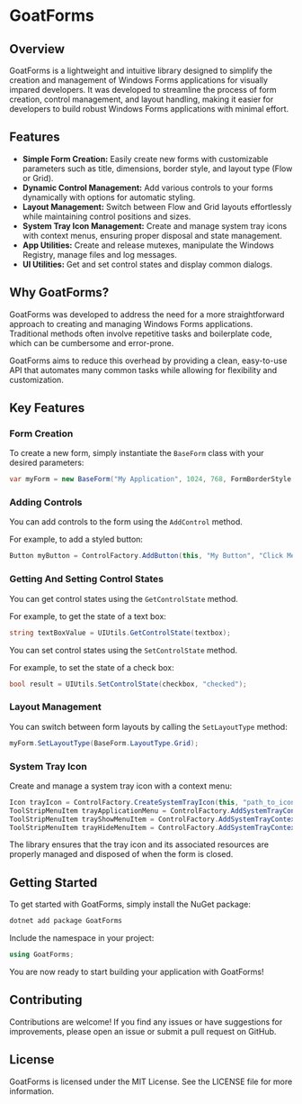 # GoatForms

## Overview

GoatForms is a lightweight and intuitive library designed to simplify the creation and management of Windows Forms applications for visually impared developers. It was developed to streamline the process of form creation, control management, and layout handling, making it easier for developers to build robust Windows Forms applications with minimal effort.

## Features

- **Simple Form Creation:** Easily create new forms with customizable parameters such as title, dimensions, border style, and layout type (Flow or Grid).
- **Dynamic Control Management:** Add various controls to your forms dynamically with options for automatic styling.
- **Layout Management:** Switch between Flow and Grid layouts effortlessly while maintaining control positions and sizes.
- **System Tray Icon Management:** Create and manage system tray icons with context menus, ensuring proper disposal and state management.
- **App Utilities:** Create and release mutexes, manipulate the Windows Registry, manage files and log messages.
- **UI Utilities:** Get and set control states and display common dialogs.

## Why GoatForms?

GoatForms was developed to address the need for a more straightforward approach to creating and managing Windows Forms applications. Traditional methods often involve repetitive tasks and boilerplate code, which can be cumbersome and error-prone.

GoatForms aims to reduce this overhead by providing a clean, easy-to-use API that automates many common tasks while allowing for flexibility and customization.

## Key Features

### Form Creation

To create a new form, simply instantiate the `BaseForm` class with your desired parameters:

```csharp
var myForm = new BaseForm("My Application", 1024, 768, FormBorderStyle.FixedSingle, true, true, BaseForm.LayoutType.Flow);
```

### Adding Controls

You can add controls to the form using the `AddControl` method.

For example, to add a styled button:

```csharp
Button myButton = ControlFactory.AddButton(this, "My Button", "Click Me", (s, e) => clickHandler());
```

### Getting And Setting Control States

You can get control states using the `GetControlState` method.

For example, to get the state of a text box:

```csharp
string textBoxValue = UIUtils.GetControlState(textbox);
```

You can set control states using the `SetControlState` method.

For example, to set the state of a check box:

```csharp
bool result = UIUtils.SetControlState(checkbox, "checked");
```

### Layout Management

You can switch between form layouts by calling the `SetLayoutType` method:

```csharp
myForm.SetLayoutType(BaseForm.LayoutType.Grid);
```

### System Tray Icon

Create and manage a system tray icon with a context menu:

```csharp
Icon trayIcon = ControlFactory.CreateSystemTrayIcon(this, "path_to_icon.ico", "Application Name", (s, e) => TrayIconClickHandler(), (s, e) => TrayIconDoubleClickHandler());
ToolStripMenuItem trayApplicationMenu = ControlFactory.AddSystemTrayContextMenuSubmenu(trayIcon, "Application");
ToolStripMenuItem trayShowMenuItem = ControlFactory.AddSystemTrayContextMenuItem(trayIcon, "Show", "Show the application", (s, e) => { this.WindowState = FormWindowState.Maximized; this.Show(); }, trayApplicationMenu);
ToolStripMenuItem trayHideMenuItem = ControlFactory.AddSystemTrayContextMenuItem(trayIcon, "Hide", "Hide the application", (s, e) => { this.WindowState = FormWindowState.Minimized; this.Hide(); }, trayApplicationMenu);
```

The library ensures that the tray icon and its associated resources are properly managed and disposed of when the form is closed.

## Getting Started

To get started with GoatForms, simply install the NuGet package:

```sh
dotnet add package GoatForms
```

Include the namespace in your project:

```csharp
using GoatForms;
```

You are now ready to start building your application with GoatForms!

## Contributing

Contributions are welcome! If you find any issues or have suggestions for improvements, please open an issue or submit a pull request on GitHub.

## License

GoatForms is licensed under the MIT License. See the LICENSE file for more information.
